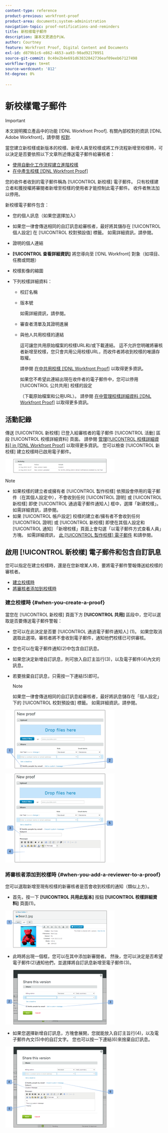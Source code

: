 ```yaml
---
content-type: reference
product-previous: workfront-proof
product-area: documents;system-administration
navigation-topic: proof-notifications-and-reminders
title: 新校樣電子郵件
description: 讓本文更適合PiW。
author: Courtney
feature: Workfront Proof, Digital Content and Documents
exl-id: d879b1c6-e862-4653-aa93-90ad92170951
source-git-commit: 0c40e2b4e691d63832842736eaf09eeb67127498
workflow-type: tm+mt
source-wordcount: '812'
ht-degree: 0%

---
```


# 新校樣電子郵件

>[!IMPORTANT]
>
>本文說明獨立產品中的功能 [!DNL Workfront Proof]. 有關內部校對的資訊 [!DNL Adobe Workfront]，請參閱 [校對](../../../review-and-approve-work/proofing/proofing.md).

<!--
<p style="color: #000000;" data-mc-conditions="QuicksilverOrClassic.Draft mode">Make this article work better for PiW.</p>
-->

當您建立新校樣或新版本的校樣、新增人員至校樣或將工作流程新增至校樣時，可以決定是否要依照以下文章所述傳送電子郵件給審核者：

* [使用自動化工作流程建立進階校樣](../../../review-and-approve-work/proofing/creating-proofs-within-workfront/create-automated-proof-workflow.md)
* [在中產生校樣 [!DNL Workfront Proof]](../../../workfront-proof/wp-work-proofsfiles/create-proofs-and-files/generate-proofs.md)

您的收件者收到的電子郵件稱為 [!UICONTROL 新校樣] 電子郵件。 只有校樣建立者和獲授權將審閱者新增至校樣的使用者才能控制此電子郵件。 收件者無法加以停用。

新校樣電子郵件包含：

* 您的個人訊息（如果您選擇加入）
* 如果您一律會傳送相同的自訂訊息給審核者，最好將其儲存在 [!UICONTROL 個人設定] 在 [!UICONTROL 校對預設值] 標籤。 如需詳細資訊，請參閱。
* 證明的個人連結
* **[!UICONTROL 查看詳細資訊]** 將您導向至 [!DNL Workfront] 對象（如項目、任務或問題）
* 校樣影像的縮圖
* 下列校樣詳細資料：

   * 校訂名稱
   * 版本號

      如需詳細資訊，請參閱。

   * 審查者清單及其證明進展
   * 與他人共用校樣的連結

      這可讓您共用原始檔案的校樣URL和/或下載連結。 這不允許您明確將審核者新增至校樣，您只會共用公用校樣URL，而收件者將收到校樣的唯讀存取權。

      請參閱 [在中共用校樣 [!DNL Workfront Proof]](../../../workfront-proof/wp-work-proofsfiles/share-proofs-and-files/share-proof.md) 以取得更多資訊。

      如果您不希望此連結出現在收件者的電子郵件中，您可以停用 [!UICONTROL 公共共用] 校樣的設定

      （下載原始檔案和公用URL）。 請參閱 [在中管理校樣詳細資料 [!DNL Workfront Proof]](../../../workfront-proof/wp-work-proofsfiles/manage-your-work/manage-proof-details.md) 以取得更多資訊。

## 活動記錄

傳送 [!UICONTROL 新校樣] 已登入給審核者的電子郵件 [!UICONTROL 活動] 區段 [!UICONTROL 校樣詳細資料] 頁面。 請參閱  [管理[!UICONTROL  校樣詳細資料] in [!DNL Workfront Proof]](../../../workfront-proof/wp-work-proofsfiles/manage-your-work/manage-proof-details.md) 以取得更多資訊。 您可以檢查 [!UICONTROL 新校樣] 建立校樣時已啟用電子郵件。

![New_Verison_email_-_activity_log.png](assets/new-verison-email---acitivity-log-350x44.png)

>[!NOTE]
>
>* 如果校樣的建立者或擁有者 [!UICONTROL 製作校樣] 依預設會停用的電子郵件（在其個人設定中），不會收到任何 [!UICONTROL 證明] 或 [!UICONTROL 新校樣] 即使 [!UICONTROL 通過電子郵件通知人] 框中，選擇「新建校樣」。 如需詳細資訊，請參閱。
>* 如果 [!UICONTROL 帳戶設定] 校樣的建立者/擁有者不會收到任何 [!UICONTROL 證明] 或 [!UICONTROL 新校樣] 即使在其個人設定和 [!UICONTROL 通知] 「新增校樣」頁面上會勾選「以電子郵件方式查看人員」方塊。 如需詳細資訊， [此 [!UICONTROL 製作校樣] 電子郵件](../../../workfront-proof/wp-emailsntfctns/proof-notifications-and-reminders/proof-made-email.md) 和請參閱。
>




## 啟用 [!UICONTROL 新校樣] 電子郵件和包含自訂訊息

您可以指定在建立校樣時，還是在您新增某人時，要將電子郵件警報傳送給校樣的審核者。

* [建立校樣時](#when-you-create-a-proof)
* [將審核者添加到校樣時](#when-you-add-a-reviewer-to-a-proof)

### 建立校樣時 {#when-you-create-a-proof}

當您在 [!UICONTROL 新校樣] 頁面下方 **[!UICONTROL 共用]** 區段中，您可以選取是否要傳送電子郵件警報：

* 您可以在此決定是否要 [!UICONTROL 通過電子郵件通知人] (1)。 如果您取消選取此選項，審核者將不會收到電子郵件，通知他們校樣已可供審核。
* 您也可以在電子郵件通知(2)中包含自訂訊息。
* 如果您決定新增自訂訊息，則可放入自訂主旨行(3)，以及電子郵件(4)內文的訊息。
* 若要捨棄自訂訊息，只需按一下連結(5)即可。

   >[!NOTE]
   >
   >如果您一律會傳送相同的自訂訊息給審核者，最好將訊息儲存在「個人設定」下的 [!UICONTROL 校對預設值] 標籤。 如需詳細資訊，請參閱。

![New_Proof_page_1.png](assets/new-proof-page-1-350x186.png)

![New_Proof_page_2.png](assets/new-proof-page-2-350x283.png)

### 將審核者添加到校樣時 {#when-you-add-a-reviewer-to-a-proof}

您可以選取新增至現有校樣的新審核者是否會收到校樣的通知（類似上方）。

* 首先，按一下 **[!UICONTROL 共用此版本]** 按鈕 **[!UICONTROL 校樣詳細資料]** 頁面(1)。

![Proof_Details_page_1.png](assets/proof-details-page-1-350x118.png)

* 此時將出現一個框，您可以在其中添加新審閱者。 然後，您可以決定是否希望電子郵件(2)通知他們，並選擇將自訂訊息新增至電子郵件(3)。

![Proof_Details_page_2.png](assets/proof-details-page-2-350x174.png)

* 如果您選擇新增自訂訊息，方塊會展開，您就能放入自訂主旨行(4)，以及電子郵件內文(5)中的自訂文字。 您也可以按一下連結(6)來捨棄自訂訊息。

![Proof_Details_page_3.png](assets/proof-details-page-3-350x258.png)
